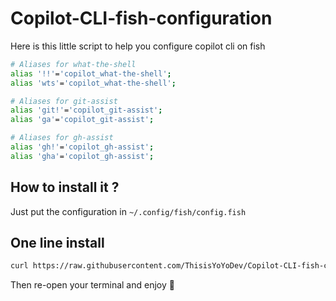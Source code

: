 # Copilot-CLI-fish-configuration
Here is this little script to help you configure copilot cli on fish

```sh
# Aliases for what-the-shell
alias '!!'='copilot_what-the-shell';
alias 'wts'='copilot_what-the-shell';

# Aliases for git-assist
alias 'git!'='copilot_git-assist';
alias 'ga'='copilot_git-assist';

# Aliases for gh-assist
alias 'gh!'='copilot_gh-assist';
alias 'gha'='copilot_gh-assist';
```


## How to install it ?

Just put the configuration in `~/.config/fish/config.fish`


## One line install

```sh
curl https://raw.githubusercontent.com/ThisisYoYoDev/Copilot-CLI-fish-configuration/main/copilot_cli.fish >> ~/.config/fish/config.fish
```

Then re-open your terminal and enjoy 🎊
